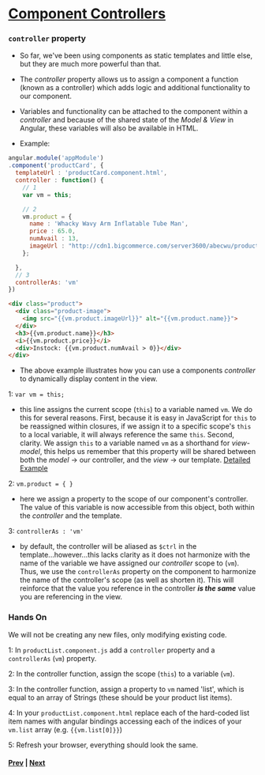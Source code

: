 # [Component Controllers][component]

### `controller` property

* So far, we've been using components as static templates and little else, but they are much more powerful than that.

* The *controller* property allows us to assign a component a function (known as a controller) which adds logic and additional functionality to our component.

* Variables and functionality can be attached to the component within a *controller* and because of the shared state of the *Model & View* in Angular, these variables will also be available in HTML.

* Example:

```js
angular.module('appModule')
.component('productCard', {
  templateUrl : 'productCard.component.html',
  controller : function() {
    // 1
    var vm = this;

    // 2
    vm.product = {
      name : 'Whacky Wavy Arm Inflatable Tube Man',
      price : 65.0,
      numAvail : 13,
      imageUrl : "http://cdn1.bigcommerce.com/server3600/abecwu/products/345/images/1142/American_Flag_Air_Dancer__73184.1374001438.500.521.jpg?c=2"
    };

  },
  // 3
  controllerAs: 'vm'
})
```

```html
<div class="product">
  <div class="product-image">
    <img src="{{vm.product.imageUrl}}" alt="{{vm.product.name}}">
  </div>
  <h3>{{vm.product.name}}</h3>
  <i>{{vm.product.price}}</i>
  <div>Instock: {{vm.product.numAvail > 0}}</div>
</div>
```

* The above example illustrates how you can use a components *controller* to dynamically display content in the view.

1: `var vm = this;`

  * this line assigns the current scope (`this`) to a variable named `vm`. We do this for several reasons. First, because it is easy in JavaScript for `this` to be reassigned within closures, if we assign it to a specific scope's `this` to a local variable, it will always reference the same `this`. Second, clarity. We assign `this` to a variable named `vm` as a shorthand for *view-model*, this helps us remember that this property will be shared between both the *model* -> our controller, and the *view* -> our template. [Detailed Example](this-variable-example.md)

2: `vm.product = { }`

  * here we assign a property to the scope of our component's controller. The value of this variable is now accessible from this object, both within the *controller* and the template.

3: `controllerAs : 'vm'`

  * by default, the controller will be aliased as `$ctrl` in the template...however...this lacks clarity as it does not harmonize with the name of the variable we have assigned our *controller* scope to (`vm`). Thus, we use the `controllerAs` property on the component to harmonize the name of the controller's scope (as well as shorten it). This will reinforce that the value you reference in the controller ***is the same*** value you are referencing in the view.

### Hands On

We will not be creating any new files, only modifying existing code.

1: In `productList.component.js` add a `controller` property and a `controllerAs` (`vm`) property.

2: In the controller function, assign the scope (`this`) to a variable (`vm`).

3: In the controller function, assign a property to `vm` named 'list', which is equal to an array of Strings (these should be your product list items).

4: In your `productList.component.html` replace each of the hard-coded list item names with angular bindings accessing each of the indices of your `vm.list` array (e.g. `{{vm.list[0]}}`)

5: Refresh your browser, everything should look the same.

#### [Prev](README.md) | [Next](ngRepeat.md)

[component]:https://docs.angularjs.org/guide/component
